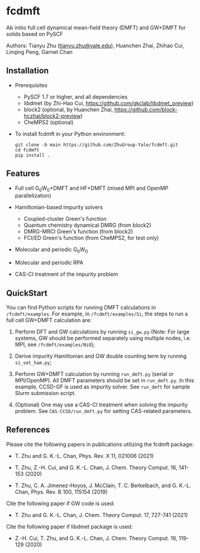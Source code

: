 fcdmft
======

Ab initio full cell dynamical mean-field theory (DMFT) and GW+DMFT for solids based on PySCF

Authors: Tianyu Zhu (tianyu.zhu@yale.edu), Huanchen Zhai, Zhihao Cui, Linqing Peng, Garnet Chan

Installation
------------

* Prerequisites
    - PySCF 1.7 or higher, and all dependencies 
	- libdmet (by Zhi-Hao Cui, https://github.com/gkclab/libdmet_preview)
	- block2 (optional, by Huanchen Zhai, https://github.com/block-hczhai/block2-preview)
	- CheMPS2 (optional)

* To install fcdmft in your Python environment:
  ```
  git clone -b main https://github.com/ZhuGroup-Yale/fcdmft.git
  cd fcdmft
  pip install .
  ```
 
Features
--------

* Full cell G<sub>0</sub>W<sub>0</sub>+DMFT and HF+DMFT (mixed MPI and OpenMP parallelization)

* Hamiltonian-based impurity solvers
	* Coupled-cluster Green's function
	* Quantum chemistry dynamical DMRG (from block2)
	* DMRG-MRCI Green's function (from block2)
	* FCI/ED Green's function (from CheMPS2, for test only)

* Molecular and periodic G<sub>0</sub>W<sub>0</sub>

* Molecular and periodic RPA

* CAS-CI treatment of the impurity problem

QuickStart
----------

You can find Python scripts for running DMFT calculations in `/fcdmft/examples`.
For example, in `/fcdmft/examples/Si`, the steps to run a full cell GW+DMFT
calculation are:

1. Perform DFT and GW calculations by running `si_gw.py` 
(Note: For large systems, GW should be performed separately using multiple nodes, 
i.e. MPI, see `/fcdmft/examples/NiO`);

2. Derive impurity Hamiltonian and GW double counting term by running `si_set_ham.py`;

3. Perform GW+DMFT calculation by running `run_dmft.py` (serial or MPI/OpenMP). 
All DMFT parameters should be set in `run_dmft.py`. In this example, CCSD-GF is used
as impurity solver. See `run_dmft` for sample Slurm submission script.

4. (Optional) One may use a CAS-CI treatment when solving the impurity problem. See
`CAS-CCSD/run_dmft.py` for setting CAS-related parameters.

References
----------

Please cite the following papers in publications utilizing the fcdmft package:

* T. Zhu and G. K.-L. Chan, Phys. Rev. X 11, 021006 (2021)

* T. Zhu, Z.-H. Cui, and G. K.-L. Chan, J. Chem. Theory Comput. 16, 141-153 (2020)

* T. Zhu, C. A. Jimenez-Hoyos, J. McClain, T. C. Berkelbach, and G. K.-L. Chan, Phys. Rev. B 100, 115154 (2019)

Cite the following paper if GW code is used:

* T. Zhu and G. K.-L. Chan, J. Chem. Theory Comput. 17, 727-741 (2021)

Cite the following paper if libdmet package is used:

* Z.-H. Cui, T. Zhu, and G. K.-L. Chan, J. Chem. Theory Comput. 16, 119-129 (2020)
